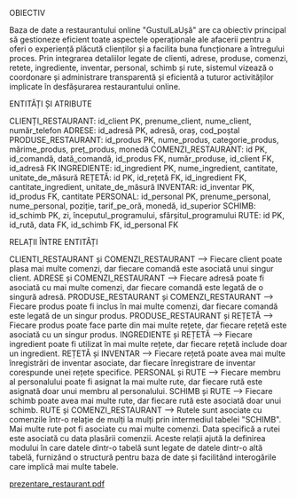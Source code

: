 OBIECTIV

Baza de date a restaurantului online "GustulLaUșă" are ca obiectiv principal să gestioneze eficient toate aspectele operaționale ale afacerii pentru 
a oferi o experiență plăcută clienților și a facilita buna funcționare a întregului proces. Prin integrarea detaliilor legate de clienti, adrese, produse, comenzi, 
retete, ingrediente, inventar, personal, schimb și rute, sistemul vizează o coordonare și administrare transparentă și eficientă a tuturor activităților implicate în 
desfășurarea restaurantului online.

ENTITĂȚI ȘI ATRIBUTE

CLIENȚI_RESTAURANT: id_client PK, prenume_client, nume_client, număr_telefon
ADRESE: id_adresă PK, adresă, oraș, cod_poștal
PRODUSE_RESTAURANT: id_produs PK, nume_produs, categorie_produs, mărime_produs, preț_produs, monedă
COMENZI_RESTAURANT: id PK, id_comandă, dată_comandă, id_produs FK, număr_produse, id_client FK, id_adresă FK
INGREDIENTE: id_ingredient PK, nume_ingredient, cantitate, unitate_de_măsură
REȚETĂ: id PK, id_rețetă FK, id_ingredient FK, cantitate_ingredient, unitate_de_măsură
INVENTAR: id_inventar PK, id_produs FK, cantitate
PERSONAL: id_personal PK, prenume_personal, nume_personal, poziție, tarif_pe_oră, monedă, id_superior
SCHIMB: id_schimb PK, zi, începutul_programului, sfârșitul_programului
RUTE: id PK, id_rută, data FK, id_schimb FK, id_personal FK

RELAȚII ÎNTRE ENTITĂȚI

CLIENTI_RESTAURANT și COMENZI_RESTAURANT
--> Fiecare client poate plasa mai multe comenzi, dar fiecare comandă este asociată unui singur client.
ADRESE și COMENZI_RESTAURANT
--> Fiecare adresă poate fi asociată cu mai multe comenzi, dar fiecare comandă este legată de o singură adresă.
PRODUSE_RESTAURANT și COMENZI_RESTAURANT
--> Fiecare produs poate fi inclus în mai multe comenzi, dar fiecare comandă este legată de un singur produs.
PRODUSE_RESTAURANT și REȚETĂ
--> Fiecare produs poate face parte din mai multe rețete, dar fiecare rețetă este asociată cu un singur produs.
INGREDIENTE și REȚETĂ
--> Fiecare ingredient poate fi utilizat în mai multe rețete, dar fiecare rețetă include doar un ingredient.
REȚETĂ și INVENTAR
--> Fiecare rețetă poate avea mai multe înregistrări de inventar asociate, dar fiecare înregistrare de inventar corespunde unei rețete specifice.
PERSONAL și RUTE
--> Fiecare membru al personalului poate fi asignat la mai multe rute, dar fiecare rută este asignată doar unui membru al personalului.
SCHIMB și RUTE
--> Fiecare schimb poate avea mai multe rute, dar fiecare rută este asociată doar unui schimb.
RUTE și COMENZI_RESTAURANT
--> Rutele sunt asociate cu comenzile într-o relație de mulți la mulți prin intermediul tabelei "SCHIMB". Mai multe rute pot fi asociate cu mai multe comenzi. Data specifică a rutei este asociată cu data plasării comenzii.
Aceste relații ajută la definirea modului în care datele dintr-o tabelă sunt legate de datele dintr-o altă tabelă, furnizând o structură pentru baza de date și facilitând interogările care implică mai multe tabele.

[prezentare_restaurant.pdf](https://github.com/andramusat/restaurant_proiect/files/14319486/prezentare_restaurant.pdf)



